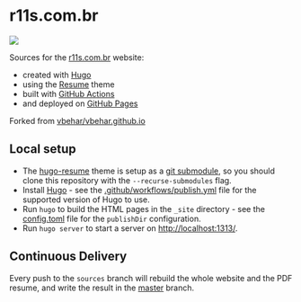 # r11s.com.br

[![](https://github.com/rapha-borges/rapha-borges.github.io/workflows/publish/badge.svg)](https://github.com/rapha-borges/rapha-borges.github.io/actions?query=workflow%3Apublish)

Sources for the [r11s.com.br](hhttps://www.r11s.com.br/) website:
- created with [Hugo](https://gohugo.io/)
- using the [Resume](https://themes.gohugo.io/hugo-resume/) theme
- built with [GitHub Actions](https://github.com/features/actions)
- and deployed on [GitHub Pages](https://pages.github.com/)

Forked from [vbehar/vbehar.github.io](https://github.com/vbehar/vbehar.github.io)

## Local setup

- The [hugo-resume](https://github.com/eddiewebb/hugo-resume) theme is setup as a [git submodule](https://git-scm.com/book/en/v2/Git-Tools-Submodules), so you should clone this repository with the `--recurse-submodules` flag.
- Install [Hugo](https://gohugo.io/) - see the [.github/workflows/publish.yml](.github/workflows/publish.yml) file for the supported version of Hugo to use.
- Run `hugo` to build the HTML pages in the `_site` directory - see the [config.toml](config.toml) file for the `publishDir` configuration.
- Run `hugo server` to start a server on <http://localhost:1313/>.

## Continuous Delivery

Every push to the `sources` branch will rebuild the whole website and the PDF resume, and write the result in the [master](https://github.com/rapha-borges/rapha-borges.github.io/tree/master) branch.